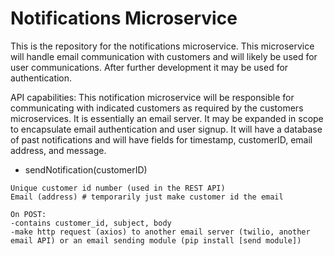 # Notifications Microservice
This is the repository for the notifications microservice. This microservice will handle email communication with customers and will likely be used for user communications. After further development it may be used for authentication.

API capabilities: This notification microservice will be responsible for communicating with indicated customers as required by the customers microservices. It is essentially an email server. It may be expanded in scope to encapsulate email authentication and user signup. It will have a database of past notifications and will have fields for timestamp, customerID, email address, and message.
- sendNotification(customerID)

~~~~~~~~~~~~~~~~~~~~ Required Keys ~~~~~~~~~~~~~~~~~~~~
Unique customer id number (used in the REST API)
Email (address) # temporarily just make customer id the email

On POST:
-contains customer_id, subject, body
-make http request (axios) to another email server (twilio, another email API) or an email sending module (pip install [send module])